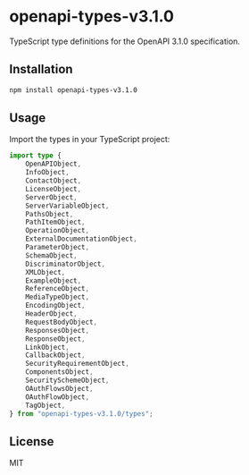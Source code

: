 # openapi-types-v3.1.0

TypeScript type definitions for the OpenAPI 3.1.0 specification.

## Installation

```sh
npm install openapi-types-v3.1.0
```

## Usage

Import the types in your TypeScript project:

```typescript
import type {
    OpenAPIObject,
    InfoObject,
    ContactObject,
    LicenseObject,
    ServerObject,
    ServerVariableObject,
    PathsObject,
    PathItemObject,
    OperationObject,
    ExternalDocumentationObject,
    ParameterObject,
    SchemaObject,
    DiscriminatorObject,
    XMLObject,
    ExampleObject,
    ReferenceObject,
    MediaTypeObject,
    EncodingObject,
    HeaderObject,
    RequestBodyObject,
    ResponsesObject,
    ResponseObject,
    LinkObject,
    CallbackObject,
    SecurityRequirementObject,
    ComponentsObject,
    SecuritySchemeObject,
    OAuthFlowsObject,
    OAuthFlowObject,
    TagObject,
} from "openapi-types-v3.1.0/types";
```

## License

MIT

